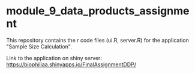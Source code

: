 # module_9_data_products_assignment

This repository contains the r code files (ui.R, server.R) for the application "Sample Size Calculation".

Link to the application on shiny server:
https://biophiliaa.shinyapps.io/FinalAssignmentDDP/